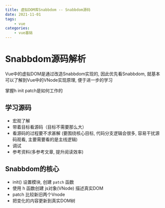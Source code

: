 ```yaml
---
title: 虚拟DOM库Snabbdom -- Snabbdom源码
date: 2021-11-01
tags:
    - vue
categories:
    - vue基础
---
```


# Snabbdom源码解析

Vue中的虚拟DOM是通过改造Snabbdom实现的, 因此优先看Snabbdom, 就基本可以了解到Vue中的VNode实现原理, 便于进一步的学习

掌握h init patch是如何工作的

## 学习源码

+ 宏观了解
+ 带着目标看源码（目标不需要那么大）
+ 看源码的过程要不求甚解 (要围绕核心目标, 代码分支逻辑会很多, 容易干扰源码观看, 主要需要看的是主线逻辑)
+ 调试
+ 参考资料(多参考文章, 提升阅读效率)

## Snabbdom的核心

+ init() 设置模块, 创建 `patch` 函数
+ 使用 h 函数创建 js对象(VNode) 描述真实DOM
+ patch 比较新旧两个Vnode
+ 把变化的内容更新到真实DOM树




